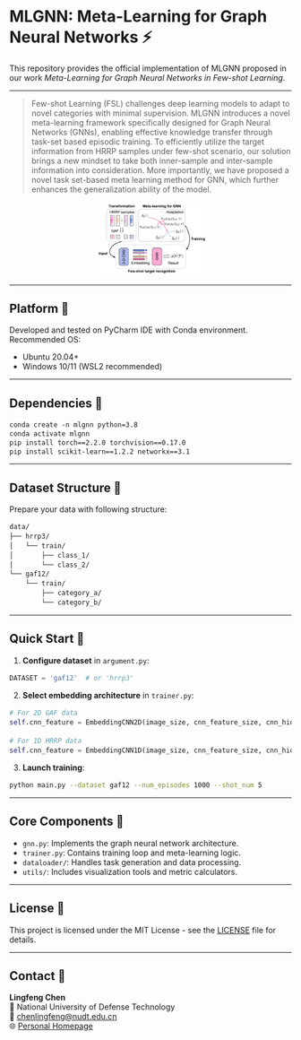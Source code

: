 

# MLGNN: Meta-Learning for Graph Neural Networks :zap:
This repository provides the official implementation of MLGNN proposed in our work *Meta-Learning for Graph Neural Networks in Few-shot Learning*.

---

> Few-shot Learning (FSL) challenges deep learning models to adapt to novel categories with minimal supervision. MLGNN introduces a novel meta-learning framework specifically designed for Graph Neural Networks (GNNs), enabling effective knowledge transfer through task-set based episodic training. To efficiently utilize the target information from HRRP samples under few-shot scenario, our solution brings a new mindset to take both inner-sample and inter-sample information into consideration. More importantly, we have proposed a novel task set-based meta learning method for GNN, which further enhances the generalization ability of the model.

<p align="center">
  <img src="abstract.jpg" width="40%">
</p>

---

## Platform :pushpin:
Developed and tested on PyCharm IDE with Conda environment. Recommended OS:
- Ubuntu 20.04+ 
- Windows 10/11 (WSL2 recommended)

---

## Dependencies :wrench:
```angular2html
conda create -n mlgnn python=3.8
conda activate mlgnn
pip install torch==2.2.0 torchvision==0.17.0
pip install scikit-learn==1.2.2 networkx==3.1
```

---

## Dataset Structure :file_folder:
Prepare your data with following structure:
```bash
data/
├── hrrp3/
│   └── train/
│       ├── class_1/
│       └── class_2/
└── gaf12/
    └── train/
        ├── category_a/
        └── category_b/
```

---

## Quick Start :rocket:
1. **Configure dataset** in `argument.py`:
```python
DATASET = 'gaf12'  # or 'hrrp3'
```

2. **Select embedding architecture** in `trainer.py`:
```python
# For 2D GAF data
self.cnn_feature = EmbeddingCNN2D(image_size, cnn_feature_size, cnn_hidden_dim, cnn_num_layers)

# For 1D HRRP data 
self.cnn_feature = EmbeddingCNN1D(image_size, cnn_feature_size, cnn_hidden_dim, cnn_num_layers)
```

3. **Launch training**:
```bash
python main.py --dataset gaf12 --num_episodes 1000 --shot_num 5
```

---

## Core Components :triangular_flag_on_post:
- `gnn.py`: Implements the graph neural network architecture.
- `trainer.py`: Contains training loop and meta-learning logic.
- `dataloader/`: Handles task generation and data processing.
- `utils/`: Includes visualization tools and metric calculators.

---

## License :page_facing_up:
This project is licensed under the MIT License - see the [LICENSE](LICENSE) file for details.

---

## Contact :email:
**Lingfeng Chen**  
:office: National University of Defense Technology  
:e-mail: [chenlingfeng@nudt.edu.cn](mailto:chenlingfeng@nudt.edu.cn)  
:globe_with_meridians: [Personal Homepage](http://lingfengchen.cn/)  

